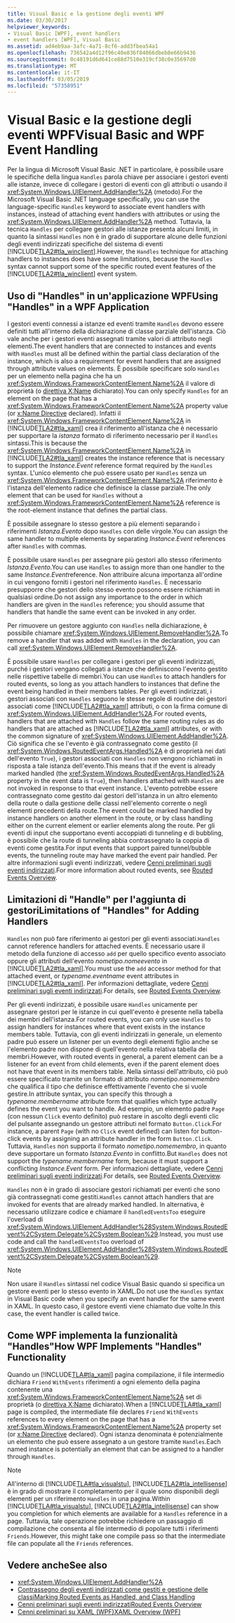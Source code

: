 ```yaml
---
title: Visual Basic e la gestione degli eventi WPF
ms.date: 03/30/2017
helpviewer_keywords:
- Visual Basic [WPF], event handlers
- event handlers [WPF], Visual Basic
ms.assetid: ad4eb9aa-3afc-4a71-8cf6-add3fbea54a1
ms.openlocfilehash: 736542a4d12f96c40e836f84066dbeb8e66b9436
ms.sourcegitcommit: 0c48191d6d641ce88d7510e319cf38c0e35697d0
ms.translationtype: MT
ms.contentlocale: it-IT
ms.lasthandoff: 03/05/2019
ms.locfileid: "57358951"
---
```

# <a name="visual-basic-and-wpf-event-handling"></a><span data-ttu-id="79ede-102">Visual Basic e la gestione degli eventi WPF</span><span class="sxs-lookup"><span data-stu-id="79ede-102">Visual Basic and WPF Event Handling</span></span>
<span data-ttu-id="79ede-103">Per la lingua di Microsoft Visual Basic .NET in particolare, è possibile usare le specifiche della lingua `Handles` parola chiave per associare i gestori eventi alle istanze, invece di collegare i gestori di eventi con gli attributi o usando il <xref:System.Windows.UIElement.AddHandler%2A> (metodo).</span><span class="sxs-lookup"><span data-stu-id="79ede-103">For the Microsoft Visual Basic .NET language specifically, you can use the language-specific `Handles` keyword to associate event handlers with instances, instead of attaching event handlers with attributes or using the <xref:System.Windows.UIElement.AddHandler%2A> method.</span></span> <span data-ttu-id="79ede-104">Tuttavia, la tecnica `Handles` per collegare gestori alle istanze presenta alcuni limiti, in quanto la sintassi `Handles` non è in grado di supportare alcune delle funzioni degli eventi indirizzati specifiche del sistema di eventi [!INCLUDE[TLA2#tla_winclient](../../../../includes/tla2sharptla-winclient-md.md)].</span><span class="sxs-lookup"><span data-stu-id="79ede-104">However, the `Handles` technique for attaching handlers to instances does have some limitations, because the `Handles` syntax cannot support some of the specific routed event features of the [!INCLUDE[TLA2#tla_winclient](../../../../includes/tla2sharptla-winclient-md.md)] event system.</span></span>  
  
## <a name="using-handles-in-a-wpf-application"></a><span data-ttu-id="79ede-105">Uso di "Handles" in un'applicazione WPF</span><span class="sxs-lookup"><span data-stu-id="79ede-105">Using "Handles" in a WPF Application</span></span>  
 <span data-ttu-id="79ede-106">I gestori eventi connessi a istanze ed eventi tramite `Handles` devono essere definiti tutti all'interno della dichiarazione di classe parziale dell'istanza. Ciò vale anche per i gestori eventi assegnati tramite valori di attributo negli elementi.</span><span class="sxs-lookup"><span data-stu-id="79ede-106">The event handlers that are connected to instances and events with `Handles` must all be defined within the partial class declaration of the instance, which is also a requirement for event handlers that are assigned through attribute values on elements.</span></span> <span data-ttu-id="79ede-107">È possibile specificare solo `Handles` per un elemento nella pagina che ha un <xref:System.Windows.FrameworkContentElement.Name%2A> il valore di proprietà (o [direttiva X:Name](../../xaml-services/x-name-directive.md) dichiarato).</span><span class="sxs-lookup"><span data-stu-id="79ede-107">You can only specify `Handles` for an element on the page that has a <xref:System.Windows.FrameworkContentElement.Name%2A> property value (or [x:Name Directive](../../xaml-services/x-name-directive.md) declared).</span></span> <span data-ttu-id="79ede-108">Infatti il <xref:System.Windows.FrameworkContentElement.Name%2A> in [!INCLUDE[TLA2#tla_xaml](../../../../includes/tla2sharptla-xaml-md.md)] crea il riferimento all'istanza che è necessario per supportare la *istanza* formato di riferimento necessario per il `Handles` sintassi.</span><span class="sxs-lookup"><span data-stu-id="79ede-108">This is because the <xref:System.Windows.FrameworkContentElement.Name%2A> in [!INCLUDE[TLA2#tla_xaml](../../../../includes/tla2sharptla-xaml-md.md)] creates the instance reference that is necessary to support the *Instance.Event* reference format required by the `Handles` syntax.</span></span> <span data-ttu-id="79ede-109">L'unico elemento che può essere usato per `Handles` senza un <xref:System.Windows.FrameworkContentElement.Name%2A> riferimento è l'istanza dell'elemento radice che definisce la classe parziale.</span><span class="sxs-lookup"><span data-stu-id="79ede-109">The only element that can be used for `Handles` without a <xref:System.Windows.FrameworkContentElement.Name%2A> reference is the root-element instance that defines the partial class.</span></span>  
  
 <span data-ttu-id="79ede-110">È possibile assegnare lo stesso gestore a più elementi separando i riferimenti *Istanza.Evento* dopo `Handles` con delle virgole.</span><span class="sxs-lookup"><span data-stu-id="79ede-110">You can assign the same handler to multiple elements by separating *Instance.Event* references after `Handles` with commas.</span></span>  
  
 <span data-ttu-id="79ede-111">È possibile usare `Handles` per assegnare più gestori allo stesso riferimento *Istanza.Evento*.</span><span class="sxs-lookup"><span data-stu-id="79ede-111">You can use `Handles` to assign more than one handler to the same *Instance.Event*reference.</span></span> <span data-ttu-id="79ede-112">Non attribuire alcuna importanza all'ordine in cui vengono forniti i gestori nel riferimento `Handles`. È necessario presupporre che gestori dello stesso evento possono essere richiamati in qualsiasi ordine.</span><span class="sxs-lookup"><span data-stu-id="79ede-112">Do not assign any importance to the order in which handlers are given in the `Handles` reference; you should assume that handlers that handle the same event can be invoked in any order.</span></span>  
  
 <span data-ttu-id="79ede-113">Per rimuovere un gestore aggiunto con `Handles` nella dichiarazione, è possibile chiamare <xref:System.Windows.UIElement.RemoveHandler%2A>.</span><span class="sxs-lookup"><span data-stu-id="79ede-113">To remove a handler that was added with `Handles` in the declaration, you can call <xref:System.Windows.UIElement.RemoveHandler%2A>.</span></span>  
  
 <span data-ttu-id="79ede-114">È possibile usare `Handles` per collegare i gestori per gli eventi indirizzati, purché i gestori vengano collegati a istanze che definiscono l'evento gestito nelle rispettive tabelle di membri.</span><span class="sxs-lookup"><span data-stu-id="79ede-114">You can use `Handles` to attach handlers for routed events, so long as you attach handlers to instances that define the event being handled in their members tables.</span></span> <span data-ttu-id="79ede-115">Per gli eventi indirizzati, i gestori associati con `Handles` seguono le stesse regole di routine dei gestori associati come [!INCLUDE[TLA2#tla_xaml](../../../../includes/tla2sharptla-xaml-md.md)] attributi, o con la firma comune di <xref:System.Windows.UIElement.AddHandler%2A>.</span><span class="sxs-lookup"><span data-stu-id="79ede-115">For routed events, handlers that are attached with `Handles` follow the same routing rules as do handlers that are attached as [!INCLUDE[TLA2#tla_xaml](../../../../includes/tla2sharptla-xaml-md.md)] attributes, or with the common signature of <xref:System.Windows.UIElement.AddHandler%2A>.</span></span> <span data-ttu-id="79ede-116">Ciò significa che se l'evento è già contrassegnato come gestito (il <xref:System.Windows.RoutedEventArgs.Handled%2A> è di proprietà nei dati dell'evento `True`), i gestori associati con `Handles` non vengono richiamati in risposta a tale istanza dell'evento.</span><span class="sxs-lookup"><span data-stu-id="79ede-116">This means that if the event is already marked handled (the <xref:System.Windows.RoutedEventArgs.Handled%2A> property in the event data is `True`), then handlers attached with `Handles` are not invoked in response to that event instance.</span></span> <span data-ttu-id="79ede-117">L'evento potrebbe essere contrassegnato come gestito dai gestori dell'istanza in un altro elemento della route o dalla gestione delle classi nell'elemento corrente o negli elementi precedenti della route.</span><span class="sxs-lookup"><span data-stu-id="79ede-117">The event could be marked handled by instance handlers on another element in the route, or by class handling either on the current element or earlier elements along the route.</span></span> <span data-ttu-id="79ede-118">Per gli eventi di input che supportano eventi accoppiati di tunneling e di bubbling, è possibile che la route di tunneling abbia contrassegnato la coppia di eventi come gestita.</span><span class="sxs-lookup"><span data-stu-id="79ede-118">For input events that support paired tunnel/bubble events, the tunneling route may have marked the event pair handled.</span></span> <span data-ttu-id="79ede-119">Per altre informazioni sugli eventi indirizzati, vedere [Cenni preliminari sugli eventi indirizzati](routed-events-overview.md).</span><span class="sxs-lookup"><span data-stu-id="79ede-119">For more information about routed events, see [Routed Events Overview](routed-events-overview.md).</span></span>  
  
## <a name="limitations-of-handles-for-adding-handlers"></a><span data-ttu-id="79ede-120">Limitazioni di "Handle" per l'aggiunta di gestori</span><span class="sxs-lookup"><span data-stu-id="79ede-120">Limitations of "Handles" for Adding Handlers</span></span>  
 <span data-ttu-id="79ede-121">`Handles` non può fare riferimento ai gestori per gli eventi associati.</span><span class="sxs-lookup"><span data-stu-id="79ede-121">`Handles` cannot reference handlers for attached events.</span></span> <span data-ttu-id="79ede-122">È necessario usare il metodo della funzione di accesso `add` per quello specifico evento associato oppure gli attributi dell'evento *nometipo.nomeevento* in [!INCLUDE[TLA2#tla_xaml](../../../../includes/tla2sharptla-xaml-md.md)].</span><span class="sxs-lookup"><span data-stu-id="79ede-122">You must use the `add` accessor method for that attached event, or *typename.eventname* event attributes in [!INCLUDE[TLA2#tla_xaml](../../../../includes/tla2sharptla-xaml-md.md)].</span></span> <span data-ttu-id="79ede-123">Per informazioni dettagliate, vedere [Cenni preliminari sugli eventi indirizzati](routed-events-overview.md).</span><span class="sxs-lookup"><span data-stu-id="79ede-123">For details, see [Routed Events Overview](routed-events-overview.md).</span></span>  
  
 <span data-ttu-id="79ede-124">Per gli eventi indirizzati, è possibile usare `Handles` unicamente per assegnare gestori per le istanze in cui quell'evento è presente nella tabella dei membri dell'istanza.</span><span class="sxs-lookup"><span data-stu-id="79ede-124">For routed events, you can only use `Handles` to assign handlers for instances where that event exists in the instance members table.</span></span> <span data-ttu-id="79ede-125">Tuttavia, con gli eventi indirizzati in generale, un elemento padre può essere un listener per un evento degli elementi figlio anche se l'elemento padre non dispone di quell'evento nella relativa tabella dei membri.</span><span class="sxs-lookup"><span data-stu-id="79ede-125">However, with routed events in general, a parent element can be a listener for an event from child elements, even if the parent element does not have that event in its members table.</span></span> <span data-ttu-id="79ede-126">Nella sintassi dell'attributo, ciò può essere specificato tramite un formato di attributo *nometipo.nomemembro* che qualifica il tipo che definisce effettivamente l'evento che si vuole gestire.</span><span class="sxs-lookup"><span data-stu-id="79ede-126">In attribute syntax, you can specify this through a *typename.membername* attribute form that qualifies which type actually defines the event you want to handle.</span></span> <span data-ttu-id="79ede-127">Ad esempio, un elemento padre `Page` (con nessun `Click` evento definito) può restare in ascolto degli eventi clic del pulsante assegnando un gestore attributi nel formato `Button.Click`.</span><span class="sxs-lookup"><span data-stu-id="79ede-127">For instance, a parent `Page` (with no `Click` event defined) can listen for button-click events by assigning an attribute handler in the form `Button.Click`.</span></span> <span data-ttu-id="79ede-128">Tuttavia, `Handles` non supporta il formato *nometipo.nomemembro*, in quanto deve supportare un formato *Istanza.Evento* in conflitto.</span><span class="sxs-lookup"><span data-stu-id="79ede-128">But `Handles` does not support the *typename.membername* form, because it must support a conflicting *Instance.Event* form.</span></span> <span data-ttu-id="79ede-129">Per informazioni dettagliate, vedere [Cenni preliminari sugli eventi indirizzati](routed-events-overview.md).</span><span class="sxs-lookup"><span data-stu-id="79ede-129">For details, see [Routed Events Overview](routed-events-overview.md).</span></span>  
  
 <span data-ttu-id="79ede-130">`Handles` non è in grado di associare gestori richiamati per eventi che sono già contrassegnati come gestiti.</span><span class="sxs-lookup"><span data-stu-id="79ede-130">`Handles` cannot attach handlers that are invoked for events that are already marked handled.</span></span> <span data-ttu-id="79ede-131">In alternativa, è necessario utilizzare codice e chiamare il `handledEventsToo` eseguire l'overload di <xref:System.Windows.UIElement.AddHandler%28System.Windows.RoutedEvent%2CSystem.Delegate%2CSystem.Boolean%29>.</span><span class="sxs-lookup"><span data-stu-id="79ede-131">Instead, you must use code and call the `handledEventsToo` overload of <xref:System.Windows.UIElement.AddHandler%28System.Windows.RoutedEvent%2CSystem.Delegate%2CSystem.Boolean%29>.</span></span>  
  
> [!NOTE]
>  <span data-ttu-id="79ede-132">Non usare il `Handles` sintassi nel codice Visual Basic quando si specifica un gestore eventi per lo stesso evento in XAML.</span><span class="sxs-lookup"><span data-stu-id="79ede-132">Do not use the `Handles` syntax in Visual Basic code when you specify an event handler for the same event in XAML.</span></span> <span data-ttu-id="79ede-133">In questo caso, il gestore eventi viene chiamato due volte.</span><span class="sxs-lookup"><span data-stu-id="79ede-133">In this case, the event handler is called twice.</span></span>  
  
## <a name="how-wpf-implements-handles-functionality"></a><span data-ttu-id="79ede-134">Come WPF implementa la funzionalità "Handles"</span><span class="sxs-lookup"><span data-stu-id="79ede-134">How WPF Implements "Handles" Functionality</span></span>  
 <span data-ttu-id="79ede-135">Quando un [!INCLUDE[TLA#tla_xaml](../../../../includes/tlasharptla-xaml-md.md)] pagina compilazione, il file intermedio dichiara `Friend` `WithEvents` riferimenti a ogni elemento della pagina contenente una <xref:System.Windows.FrameworkContentElement.Name%2A> set di proprietà (o [direttiva X:Name](../../xaml-services/x-name-directive.md) dichiarato).</span><span class="sxs-lookup"><span data-stu-id="79ede-135">When a [!INCLUDE[TLA#tla_xaml](../../../../includes/tlasharptla-xaml-md.md)] page is compiled, the intermediate file declares `Friend` `WithEvents` references to every element on the page that has a <xref:System.Windows.FrameworkContentElement.Name%2A> property set (or [x:Name Directive](../../xaml-services/x-name-directive.md) declared).</span></span> <span data-ttu-id="79ede-136">Ogni istanza denominata è potenzialmente un elemento che può essere assegnato a un gestore tramite `Handles`.</span><span class="sxs-lookup"><span data-stu-id="79ede-136">Each named instance is potentially an element that can be assigned to a handler through `Handles`.</span></span>  
  
> [!NOTE]
>  <span data-ttu-id="79ede-137">All'interno di [!INCLUDE[TLA#tla_visualstu](../../../../includes/tlasharptla-visualstu-md.md)], [!INCLUDE[TLA2#tla_intellisense](../../../../includes/tla2sharptla-intellisense-md.md)] è in grado di mostrare il completamento per il quale sono disponibili degli elementi per un riferimento `Handles` in una pagina.</span><span class="sxs-lookup"><span data-stu-id="79ede-137">Within [!INCLUDE[TLA#tla_visualstu](../../../../includes/tlasharptla-visualstu-md.md)], [!INCLUDE[TLA2#tla_intellisense](../../../../includes/tla2sharptla-intellisense-md.md)] can show you completion for which elements are available for a `Handles` reference in a page.</span></span> <span data-ttu-id="79ede-138">Tuttavia, tale operazione potrebbe richiedere un passaggio di compilazione che consenta al file intermedio di popolare tutti i riferimenti `Friends`.</span><span class="sxs-lookup"><span data-stu-id="79ede-138">However, this might take one compile pass so that the intermediate file can populate all the `Friends` references.</span></span>  
  
## <a name="see-also"></a><span data-ttu-id="79ede-139">Vedere anche</span><span class="sxs-lookup"><span data-stu-id="79ede-139">See also</span></span>
- <xref:System.Windows.UIElement.AddHandler%2A>
- [<span data-ttu-id="79ede-140">Contrassegno degli eventi indirizzati come gestiti e gestione delle classi</span><span class="sxs-lookup"><span data-stu-id="79ede-140">Marking Routed Events as Handled, and Class Handling</span></span>](marking-routed-events-as-handled-and-class-handling.md)
- [<span data-ttu-id="79ede-141">Cenni preliminari sugli eventi indirizzati</span><span class="sxs-lookup"><span data-stu-id="79ede-141">Routed Events Overview</span></span>](routed-events-overview.md)
- [<span data-ttu-id="79ede-142">Cenni preliminari su XAML (WPF)</span><span class="sxs-lookup"><span data-stu-id="79ede-142">XAML Overview (WPF)</span></span>](xaml-overview-wpf.md)
